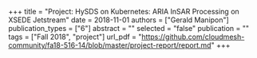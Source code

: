 +++
title = "Project: HySDS on Kubernetes: ARIA InSAR Processing on XSEDE Jetstream"
date = 2018-11-01
authors = ["Gerald Manipon"]
publication_types = ["6"]
abstract = ""
selected = "false"
publication = ""
tags = ["Fall 2018", "project"]
url_pdf = "https://github.com/cloudmesh-community/fa18-516-14/blob/master/project-report/report.md"
+++

